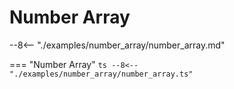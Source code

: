 # Number Array

--8<-- "./examples/number_array/number_array.md"

=== "Number Array"
    ```ts
    --8<-- "./examples/number_array/number_array.ts"
    ```
